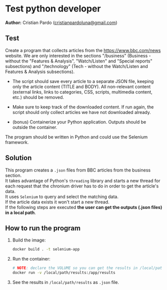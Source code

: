 # Test python developer
**Author:** Cristian Pardo (cristianpardoluna@gmail.com)
## Test
Create a program that collects articles from the https://www.bbc.com/news website. We are only interested in the sections "/business" (Business - without the "Features & Analysis", "Watch/Listen" and "Special reports" subsections) and "/technology" (Tech - without the Watch/Listen and Features & Analysis subsections).

- The script should save every article to a separate JSON file, keeping only the article content (TITLE and BODY). All non-relevant content (external links, links to categories, CSS, scripts, multimedia content, etc.) should be removed.

- Make sure to keep track of the downloaded content. If run again, the script should only collect articles we have not downloaded already.

- (bonus) Containerize your Python application. Outputs should be outside the container.

The program should be written in Python and could use the Selenium framework.

## Solution
This program creates a `.json` files from BBC articles from the business section. \
It takes advantage of Python's ``threading`` library and starts a new thread for each request that the chronium driver has to do in order to get the article's data. \
It uses ``Selenium`` to query and select the matching data. \
If the article data exists it won't start a new thread. \
If the following steps are executed **the user can get the outputs (.json files) in a local path**.

## How to run the program 
1. Build the image:
    ```sh
    docker build . -t selenium-app
    ```
2. Run the container:
    ```sh
    # NOTE: declare the VOLUME so you can get the results in /local/path/results once the container exits
    docker run -v /local/path/results:/app/results
    ```
3. See the results in `/local/path/results` as `.json` file.
